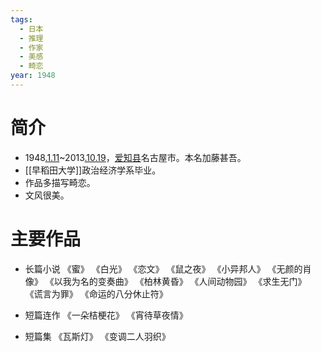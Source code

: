```yaml
---
tags:
  - 日本
  - 推理
  - 作家
  - 美感
  - 畸恋
year: 1948
---
```

# 简介

- 1948[.1.11](2024-01-11.md)~2013[.10.19](2024-10-19.md)，[爱知县](爱知县.md)名古屋市。本名加藤甚吾。
- [[早稻田大学]]政治经济学系毕业。
- 作品多描写畸恋。
- 文风很美。
# 主要作品

- 长篇小说
《蜜》
《白光》
《恋文》
《鼠之夜》
《小异邦人》
《无颜的肖像》
《以我为名的变奏曲》
《柏林黄昏》
《人间动物园》
《求生无门》
《谎言为罪》
《命运的八分休止符》

- 短篇连作
《一朵桔梗花》
《宵待草夜情》

- 短篇集
《瓦斯灯》
《变调二人羽织》